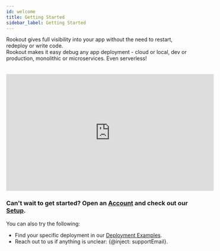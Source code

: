 ```yaml
---
id: welcome
title: Getting Started
sidebar_label: Getting Started
---
```


Rookout gives full visibility into your app without the need to restart, redeploy or write code.<br/>
Rookout makes it easy debug any app deployment - cloud or local, dev or production, monolithic or microservices. Even serverless!<br/>

<iframe style="margin: 20px 0 0 0" width="560" height="315" src="https://www.youtube.com/embed/wPwXgGKP1L8" frameborder="0" allow="accelerometer; encrypted-media;" allowfullscreen></iframe>

### Can't wait to get started? Open an [Account](http://app.rookout.com) and check out our [Setup](setup-intro.md).

You can also try the following:
- Find your specific deployment in our [Deployment Examples](deployment-examples.md).
- Reach out to us if anything is unclear: {@inject: supportEmail}.
